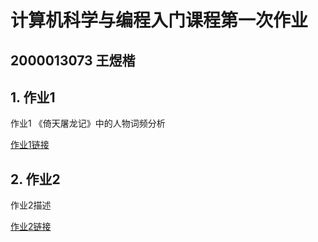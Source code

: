 # 计算机科学与编程入门课程第一次作业
## 2000013073 王煜楷
## 1. 作业1
作业1 《倚天屠龙记》中的人物词频分析

[作业1链接](https://baidu.com)
## 2. 作业2
作业2描述

[作业2链接](https://bilibili.com)
